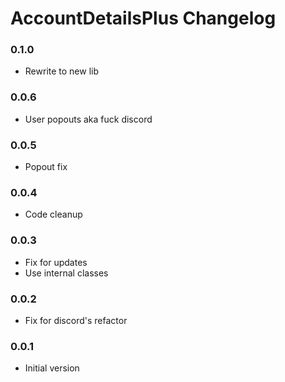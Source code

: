 # AccountDetailsPlus Changelog

### 0.1.0 

 - Rewrite to new lib

### 0.0.6

 - User popouts aka fuck discord

### 0.0.5

 - Popout fix

### 0.0.4

 - Code cleanup

### 0.0.3

 - Fix for updates
 - Use internal classes

### 0.0.2

 - Fix for discord's refactor

### 0.0.1

 - Initial version